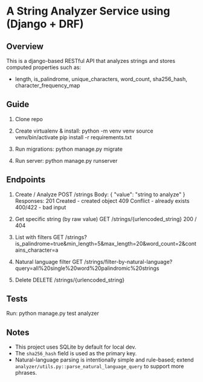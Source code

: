 # A String Analyzer Service using (Django + DRF)

## Overview
This is a django-based RESTful API that analyzes strings and stores computed properties such as:
- length, is_palindrome, unique_characters, word_count, sha256_hash, character_frequency_map

## Guide

1. Clone repo
2. Create virtualenv & install:
   python -m venv venv
   source venv/bin/activate
   pip install -r requirements.txt

3. Run migrations:
   python manage.py migrate

4. Run server:
   python manage.py runserver

## Endpoints
1. Create / Analyze
   POST /strings
   Body: { "value": "string to analyze" }
   Responses:
     201 Created - created object
     409 Conflict - already exists
     400/422 - bad input

2. Get specific string (by raw value)
   GET /strings/{urlencoded_string}
   200 / 404

3. List with filters
   GET /strings?is_palindrome=true&min_length=5&max_length=20&word_count=2&contains_character=a

4. Natural language filter
   GET /strings/filter-by-natural-language?query=all%20single%20word%20palindromic%20strings

5. Delete
   DELETE /strings/{urlencoded_string}

## Tests
Run:
   python manage.py test analyzer

## Notes
- This project uses SQLite by default for local dev.
- The `sha256_hash` field is used as the primary key.
- Natural-language parsing is intentionally simple and rule-based; extend `analyzer/utils.py::parse_natural_language_query` to support more phrases.

